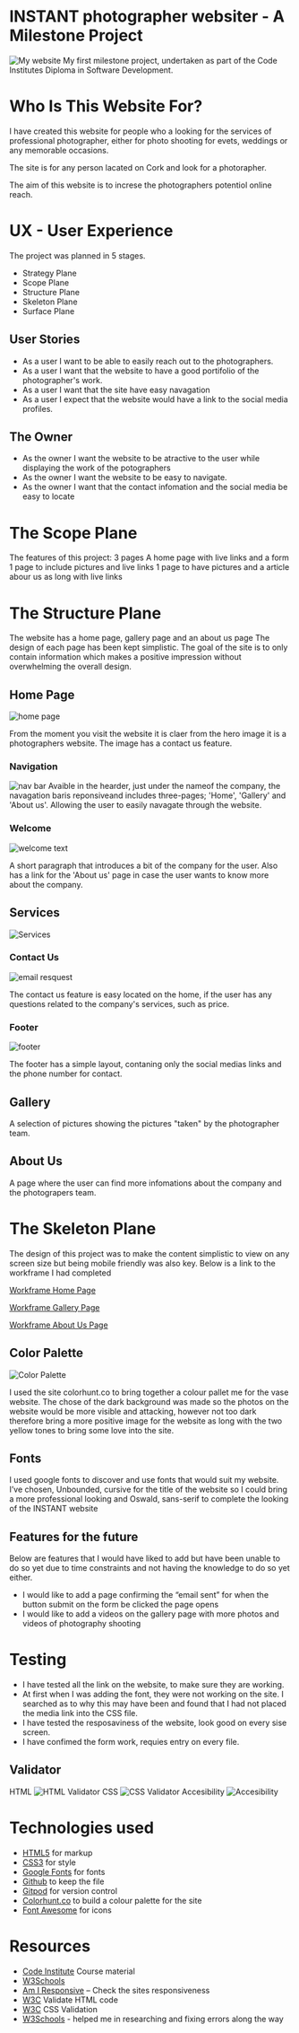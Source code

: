 # INSTANT photographer websiter - A   Milestone Project

<img src="assets/image_readme/resposive_readme.jpg" alt="My website">
My first milestone project, undertaken as part of the Code Institutes Diploma in Software Development. 

# Who Is This Website For?

I  have created this website for people who a looking for the services of professional photographer, either for photo shooting for evets, weddings or any memorable occasions.

The site is for any person lacated on Cork and look for a photorapher.

The aim of this website is to increse the photographers potentiol online reach.

# UX - User Experience 
The project was planned in 5 stages. 
- Strategy Plane 
- Scope Plane 
- Structure Plane
- Skeleton Plane
- Surface Plane 

##  User Stories 

 - As a user I want to be able to easily reach out to the photographers.
-  As a user I want that the website to have a good portifolio of the photographer's work.
-  As a user I want that the site have easy navagation
- As a user I expect that the website would have a link to the social media profiles.

 ## The Owner 

- As the owner I want the website to be atractive to the user while displaying the work of the potographers
- As the owner I want the website to be easy to navigate.
- As the owner I want that the contact infomation and the social media be easy to locate 

# The Scope Plane
The features of this project:
3 pages
A home page with live links and a form 
1 page to include pictures and live links
1 page to have pictures and a article  abour us as long with live links

# The Structure Plane 
The website has a home page, gallery page and an about us  page The design of each page has been kept simplistic. 
The goal of the site is to only contain information which makes a positive impression without overwhelming the overall design. 

## Home Page 

 <img src="assets/image_readme/header_readme.jpg" alt="home page">


From the moment you visit the website it is claer from the hero image it is a photographers website. The image has a contact us feature.

### Navigation 
<img src="assets/image_readme/nav_bar_readme.jpg" alt="nav bar">
Avaible in the hearder, just under the nameof the company, the navagation baris reponsiveand includes three-pages; 'Home', 'Gallery' and 'About us'. Allowing the user to easily navagate through the website. 

### Welcome 
<img src="assets/image_readme/welcome_readme.jpg" alt="welcome text">

A short paragraph that introduces a bit of the company for the user. Also has a link for the 'About us' page in case the user wants to know more about the company.

## Services
<img src="assets/image_readme/services_readme.jpg" alt="Services">

### Contact Us
<img src="assets/image_readme/form_readme.jpg" alt="email resquest">

The contact us feature is easy  located on the home, if the user has any questions related to the company's services, such as price.

### Footer

 <img src="assets/image_readme/footer_readme.jpg" alt="footer">

The footer has a simple layout, contaning only the social medias links and the phone number for contact.

## Gallery

A selection of pictures showing the pictures "taken" by the photographer team.

## About Us

A page where the user can find more infomations about the company and the photograpers team.

# The Skeleton Plane 
The design of this project was to make the content simplistic to view on any screen size but being mobile friendly was also key. 
Below is a link to the workframe I had completed 

[Workframe Home Page](assets/image_readme/workframe_home_page.jpg)

[Workframe Gallery Page](assets/image_readme/workframe_gallery.jpg)

[Workframe About Us Page](assets/image_readme/workframe_about_us.jpg)

##  Color Palette 

<img src="assets/image_readme/color_palette_read.me.jpg" alt="Color Palette">

I used the site colorhunt.co to bring together a colour pallet me for the vase website. The chose of the dark background was made so the photos on the website would be more visible and attacking, however not too dark therefore bring a more positive image for the website as long with the two yellow tones to bring some love into the site.

## Fonts 

I used google fonts to discover and use fonts that would suit my website. I’ve chosen, Unbounded, cursive for the title of the website so I could bring a more professional looking and Oswald, sans-serif to complete the looking of the INSTANT website

## Features for the future

Below are features that I would have liked to add but have been unable to do so yet due to time constraints and not having the knowledge to do so yet either.
 - I would like to add a page confirming the “email sent” for when the button submit on the form be clicked the page opens 
 - I would like to add a videos on the gallery page with more photos and videos of photography shooting

# Testing
 
 -  I have tested all the link on the website, to make sure they are working.
 -  At first when I was adding the font, they were not working on the site. I searched as to why this may have been and found that I had not placed the media link into the CSS file.
 - I have tested the resposaviness of the website, look good on every  sise screen.
 -  I have confimed the form work,  requies entry on every file.

  ## Validator 

  HTML
<img src="assets/image_readme/html_readme.jpg" alt="HTML Validator">
  CSS
 <img src="assets/image_readme/css_readme.jpg" alt="CSS Validator">
  Accesibility 
  <img src="assets/image_readme/accessibility_readme.jpg" alt="Accesibility">

# Technologies used
- [HTML5](https://en.wikipedia.org/wiki/HTML) for markup 
- [CSS3](https://en.wikipedia.org/wiki/CSS) for style 
- [Google Fonts](https://fonts.google.com/) for fonts 
- [Github]( https://github.com/) to keep the file 
- [Gitpod]( https://www.gitpod.io/) for version control
- [Colorhunt.co](https://colorhunt.co/) to build a colour palette for the site 
- [Font Awesome](https://fontawesome.com/v5.15/icons) for icons

# Resources
- [Code Institute](https://codeinstitute.net/) Course material
- [W3Schools]( https://www.w3schools.com/) 
- [Am I Responsive](http://ami.responsivedesign.is/) – Check the sites responsiveness
- [W3C](https://validator.w3.org/) Validate HTML code
- [W3C]( https://jigsaw.w3.org/css-validator/) CSS Validation 
- [W3Schools](https://www.w3schools.com/) - helped me in researching and fixing errors along the way